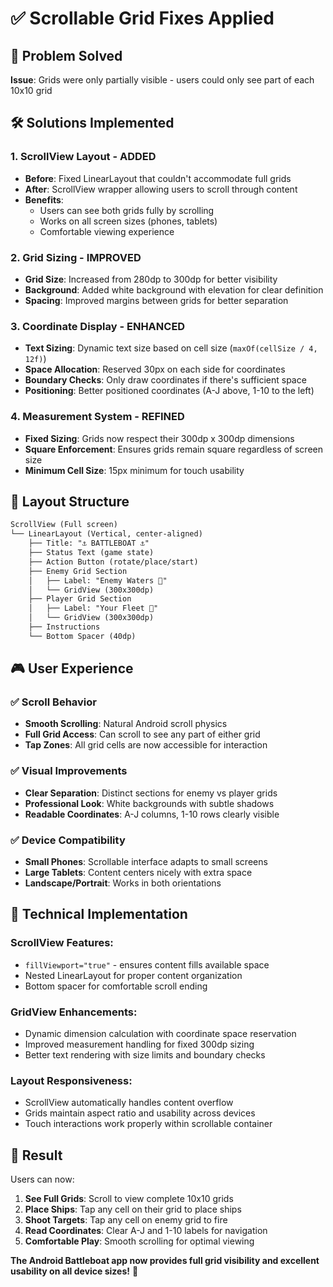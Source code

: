 # ✅ Scrollable Grid Fixes Applied

## 🎯 **Problem Solved**
**Issue**: Grids were only partially visible - users could only see part of each 10x10 grid

## 🛠️ **Solutions Implemented**

### 1. **ScrollView Layout - ADDED**
- **Before**: Fixed LinearLayout that couldn't accommodate full grids
- **After**: ScrollView wrapper allowing users to scroll through content
- **Benefits**: 
  - Users can see both grids fully by scrolling
  - Works on all screen sizes (phones, tablets)
  - Comfortable viewing experience

### 2. **Grid Sizing - IMPROVED**
- **Grid Size**: Increased from 280dp to 300dp for better visibility
- **Background**: Added white background with elevation for clear definition
- **Spacing**: Improved margins between grids for better separation

### 3. **Coordinate Display - ENHANCED**
- **Text Sizing**: Dynamic text size based on cell size (`maxOf(cellSize / 4, 12f)`)
- **Space Allocation**: Reserved 30px on each side for coordinates  
- **Boundary Checks**: Only draw coordinates if there's sufficient space
- **Positioning**: Better positioned coordinates (A-J above, 1-10 to the left)

### 4. **Measurement System - REFINED**
- **Fixed Sizing**: Grids now respect their 300dp x 300dp dimensions
- **Square Enforcement**: Ensures grids remain square regardless of screen size
- **Minimum Cell Size**: 15px minimum for touch usability

## 📱 **Layout Structure**

```xml
ScrollView (Full screen)
└── LinearLayout (Vertical, center-aligned)
    ├── Title: "⚓ BATTLEBOAT ⚓"
    ├── Status Text (game state)
    ├── Action Button (rotate/place/start)
    ├── Enemy Grid Section
    │   ├── Label: "Enemy Waters 🎯"
    │   └── GridView (300x300dp)
    ├── Player Grid Section
    │   ├── Label: "Your Fleet 🚢"  
    │   └── GridView (300x300dp)
    ├── Instructions
    └── Bottom Spacer (40dp)
```

## 🎮 **User Experience**

### ✅ **Scroll Behavior**
- **Smooth Scrolling**: Natural Android scroll physics
- **Full Grid Access**: Can scroll to see any part of either grid
- **Tap Zones**: All grid cells are now accessible for interaction

### ✅ **Visual Improvements**
- **Clear Separation**: Distinct sections for enemy vs player grids
- **Professional Look**: White backgrounds with subtle shadows
- **Readable Coordinates**: A-J columns, 1-10 rows clearly visible

### ✅ **Device Compatibility**
- **Small Phones**: Scrollable interface adapts to small screens
- **Large Tablets**: Content centers nicely with extra space
- **Landscape/Portrait**: Works in both orientations

## 🔧 **Technical Implementation**

### **ScrollView Features:**
- `fillViewport="true"` - ensures content fills available space
- Nested LinearLayout for proper content organization
- Bottom spacer for comfortable scroll ending

### **GridView Enhancements:**
- Dynamic dimension calculation with coordinate space reservation
- Improved measurement handling for fixed 300dp sizing
- Better text rendering with size limits and boundary checks

### **Layout Responsiveness:**
- ScrollView automatically handles content overflow
- Grids maintain aspect ratio and usability across devices
- Touch interactions work properly within scrollable container

## 🚀 **Result**

Users can now:
1. **See Full Grids**: Scroll to view complete 10x10 grids
2. **Place Ships**: Tap any cell on their grid to place ships
3. **Shoot Targets**: Tap any cell on enemy grid to fire
4. **Read Coordinates**: Clear A-J and 1-10 labels for navigation
5. **Comfortable Play**: Smooth scrolling for optimal viewing

**The Android Battleboat app now provides full grid visibility and excellent usability on all device sizes!** 🎉 